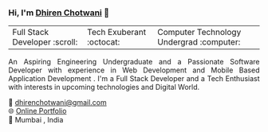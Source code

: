 ### Hi, I'm [Dhiren Chotwani](https://dhirenchotwani.github.io/)  👋




<table>
    <tr>
        <td>Full Stack Developer  :scroll: </td>
      <td>Tech Exuberant  :octocat: </td>
      <td>Computer Technology Undergrad  :computer: </td>
    </tr>
</table>


<p align="justify">An Aspiring Engineering Undergraduate and a Passionate Software Developer with experience in Web Development and Mobile Based Application Development . I'm a Full Stack Developer and a Tech Enthusiast with interests in upcoming technologies and Digital World. <p>


:e-mail: dhirenchotwani@gmail.com <br>
:globe_with_meridians: [Online Portfolio](https://dhirenchotwani.github.io/) <br>
:round_pushpin:  Mumbai , India <br>
	
<!--
**dhirenchotwani/dhirenchotwani** is a ✨ _special_ ✨ repository because its `README.md` (this file) appears on your GitHub profile.

Here are some ideas to get you started:

- 🔭 I’m currently working on ...
- 🌱 I’m currently learning ...
- 👯 I’m looking to collaborate on ...
- 🤔 I’m looking for help with ...
- 💬 Ask me about ...
- 📫 How to reach me: ...
- 😄 Pronouns: ...
- ⚡ Fun fact: ...
-->
   
